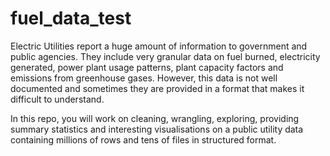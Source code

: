 # fuel_data_test
Electric Utilities report a huge amount of information to government and public agencies. They include very granular data on fuel burned, electricity generated, power plant usage patterns, plant capacity factors and emissions from greenhouse gases. However, this data is not well documented and sometimes they are provided in a format that makes it difficult to understand.

In this repo, you will work  on cleaning, wrangling, exploring, providing summary statistics and interesting visualisations on a public utility data containing millions of rows and tens of files in structured format. 
